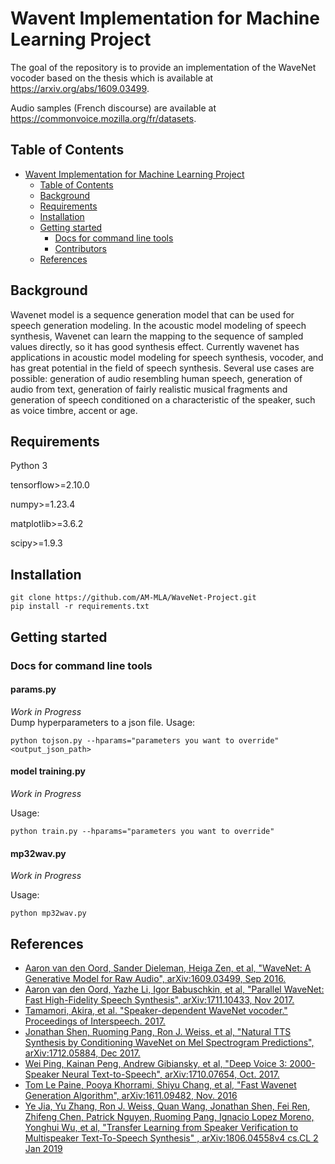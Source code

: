 # Wavent Implementation for Machine Learning Project

The goal of the repository is to provide an implementation of the WaveNet vocoder based on the thesis which is available at https://arxiv.org/abs/1609.03499.

Audio samples (French discourse) are available at https://commonvoice.mozilla.org/fr/datasets.

## Table of Contents
<!-- TOC -->
* [Wavent Implementation for Machine Learning Project](#wavent-implementation-for-machine-learning-project)
  * [Table of Contents](#table-of-contents)
  * [Background](#background)
  * [Requirements](#requirements)
  * [Installation](#installation)
  * [Getting started](#getting-started)
    * [Docs for command line tools](#docs-for-command-line-tools)
    * [Contributors](#contributors)
  * [References](#references)
<!-- TOC -->


## Background
Wavenet model is a sequence generation model that can be used for speech generation modeling. In the acoustic model modeling of speech synthesis, Wavenet can learn the mapping to the sequence of sampled values directly, so it has good synthesis effect. Currently wavenet has applications in acoustic model modeling for speech synthesis, vocoder, and has great potential in the field of speech synthesis. Several use cases are possible: generation of audio resembling human speech, generation of audio from text, generation of fairly realistic musical fragments and generation of speech conditioned on a characteristic of the speaker, such as voice timbre, accent or age.


## Requirements
Python 3 

tensorflow>=2.10.0 

numpy>=1.23.4 

matplotlib>=3.6.2 

scipy>=1.9.3 


## Installation
```
git clone https://github.com/AM-MLA/WaveNet-Project.git
pip install -r requirements.txt
```

## Getting started
### Docs for command line tools

#### params.py
*Work in Progress*  
Dump hyperparameters to a json file.
Usage:

```
python tojson.py --hparams="parameters you want to override" <output_json_path>
```

#### model training.py
*Work in Progress*  

Usage:

```
python train.py --hparams="parameters you want to override"
```

#### mp32wav.py
*Work in Progress*  

Usage:

```
python mp32wav.py 
```

## References

- [Aaron van den Oord, Sander Dieleman, Heiga Zen, et al, "WaveNet: A Generative Model for Raw Audio", 	arXiv:1609.03499, Sep 2016.](https://arxiv.org/abs/1609.03499)
- [Aaron van den Oord, Yazhe Li, Igor Babuschkin, et al, "Parallel WaveNet: Fast High-Fidelity Speech Synthesis", 	arXiv:1711.10433, Nov 2017.](https://arxiv.org/abs/1711.10433)
- [Tamamori, Akira, et al. "Speaker-dependent WaveNet vocoder." Proceedings of Interspeech. 2017.](http://www.isca-speech.org/archive/Interspeech_2017/pdfs/0314.PDF)
- [Jonathan Shen, Ruoming Pang, Ron J. Weiss, et al, "Natural TTS Synthesis by Conditioning WaveNet on Mel Spectrogram Predictions", arXiv:1712.05884, Dec 2017.](https://arxiv.org/abs/1712.05884)
- [Wei Ping, Kainan Peng, Andrew Gibiansky, et al, "Deep Voice 3: 2000-Speaker Neural Text-to-Speech", arXiv:1710.07654, Oct. 2017.](https://arxiv.org/abs/1710.07654)
- [Tom Le Paine, Pooya Khorrami, Shiyu Chang, et al, "Fast Wavenet Generation Algorithm", arXiv:1611.09482, Nov. 2016](https://arxiv.org/abs/1611.09482)
- [Ye Jia, Yu Zhang, Ron J. Weiss, Quan Wang, Jonathan Shen, Fei Ren, Zhifeng Chen, Patrick Nguyen, Ruoming Pang, Ignacio Lopez Moreno, Yonghui Wu, et al, "Transfer Learning from Speaker Verification to Multispeaker Text-To-Speech Synthesis" , arXiv:1806.04558v4 cs.CL 2 Jan 2019](https://arxiv.org/abs/1806.04558)

